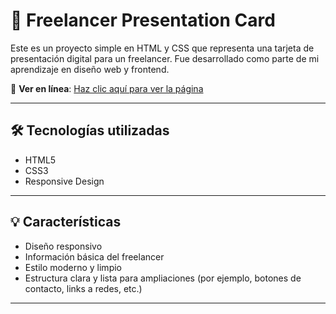 # 🎨 Freelancer Presentation Card

Este es un proyecto simple en HTML y CSS que representa una tarjeta de presentación digital para un freelancer. Fue desarrollado como parte de mi aprendizaje en diseño web y frontend.


🔗 **Ver en línea**: [Haz clic aquí para ver la página](https://fabr-i10.github.io/freelancer-presentation/)

---

## 🛠 Tecnologías utilizadas

- HTML5
- CSS3
- Responsive Design

---

## 💡 Características

- Diseño responsivo
- Información básica del freelancer
- Estilo moderno y limpio
- Estructura clara y lista para ampliaciones (por ejemplo, botones de contacto, links a redes, etc.)

---
